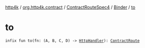 [http4k](../../../index.md) / [org.http4k.contract](../../index.md) / [ContractRouteSpec4](../index.md) / [Binder](index.md) / [to](./to.md)

# to

`infix fun to(fn: (A, B, C, D) -> `[`HttpHandler`](../../../org.http4k.core/-http-handler.md)`): `[`ContractRoute`](../../-contract-route/index.md)